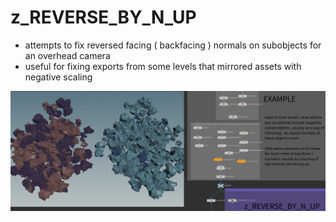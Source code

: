 # z_REVERSE_BY_N_UP
- attempts to fix reversed facing ( backfacing )  normals on subobjects for an overhead camera 
- useful for fixing exports from some levels that mirrored assets with negative scaling

![z_REVERSE_BY_N_UP](https://raw.githubusercontent.com/CorvaeOboro/zenv/master/hip/z_REVERSE_BY_N_UP/z_REVERSE_BY_N_UP.jpg?raw=true "z_REVERSE_BY_N_UP")

